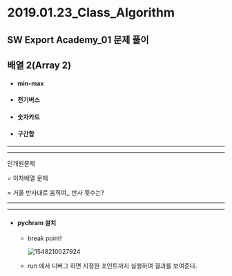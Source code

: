 # 2019.01.23_Class_Algorithm

## SW Export Academy_01 문제 풀이

## 배열 2(Array 2)

- #### min-max

- #### 전기버스

- #### 숫자카드

- #### 구간합

---

---

인개원문제

= 이차배열 문제 

= 거울 반사대로 움직여,, 반사 횟수는? 

---

---

- #### pychram 설치

  - break point!

    ![1548210027924](C:\Users\student\AppData\Roaming\Typora\typora-user-images\1548210027924.png)

  - run 에서 디버그 하면 지정한 포인트까지 실행하여 결과를 보여준다.

